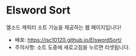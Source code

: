 # Elsword Sort
엘소드 캐릭터 소트 기능을 제공하는 웹 페이지입니다!   
- 배포: https://isc10120.github.io/ElswordSort/
- 주의사항: 소트 도중에 새로고침을 누르면 리셋됩니다.

